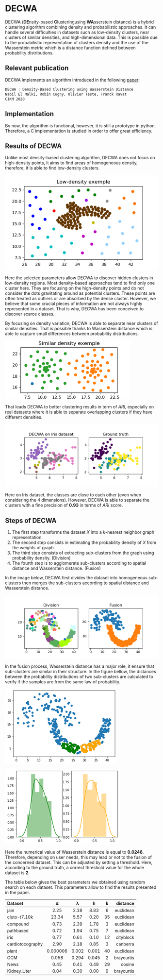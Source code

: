 # DECWA
 DECWA (**DE**nsity-based **C**lusteringusing **WA**sserstein distance) is a hybrid clustering algorithm combining density and probabilistic approaches. It can handle several difficulties in datasets such as low-density clusters, near clusters of similar densities, and high-dimensional data. This is possible due to the probabilistic representation of clusters density and the use of the Wasserstein metric which is a distance function defined between probability distributions.
 
 ## Relevant publication
 DECWA implements an algorithm introduced in the following [paper](https://dl.acm.org/doi/10.1145/3340531.3412125 "DECWA : Density-Based Clustering using Wasserstein Distance"):
 ```
 DECWA : Density-Based Clustering using Wasserstein Distance
 Nabil El Malki, Robin Cugny, Olivier Teste, Franck Ravat
 CIKM 2020
 ```
 
 ## Implementation
 By now, the algorithm is functional, however, it is still a prototype in python. Therefore, a C implementation is studied in order to offer great efficiency.
 
 ## Results of DECWA
 Unlike most density-based clustering algorithm, DECWA does not focus on high-density points, it aims to find areas of homogeneous density, therefore, it is able to find low-density clusters.
 
 ![images](images/compound4.png "DECWA on Compound dataset")
 
 Here the selected parameters allow DECWA to discover hidden clusters in low-density regions. Most density-based approaches tend to find only one cluster here. They are focusing on the high-density points and do not consider the dots gravitating around as potential clusters. These points are often treated as outliers or are absorbed by the dense cluster. However, we believe that some crucial pieces of information are not always highly represented in a dataset. That is why, DECWA has been conceived to discover scarce classes.
 
 By focusing on density variation, DECWA is able to separate near clusters of similar densities. That is possible thanks to Wasserstein distance which is able to capture small differences between probability distributions.
 
 ![images](images/compound2.png "DECWA on Compound dataset")
 
 That leads DECWA to better clustering results in term of *ARI*, especially on real datasets where it is able to separate overlapping clusters if they have different densities.
 
 ![images](images/iris.png "Iris dataset")

Here on Iris dataset, the classes are close to each other (even when considering the 4 dimensions). However, DECWA is able to separate the clusters with a fine precision of **0.93** in terms of *ARI* score.
 
 ## Steps of DECWA
1. The first step transforms the dataset *X* into a *k*-nearest neighbor graph representation.
2. The second step consists in estimating the probability density of *X* from the weights of graph. 
3. The third step consists of extracting sub-clusters from the graph using probability density. (Division)
4. The fourth step is to agglomerate sub-clusters according to spatial distance and Wasserstein distance. (Fusion)

In the image below, DECWA first divides the dataset into homogeneous sub-clusters then merges the sub-clusters according to spatial distance and Wasserstein distance.

![images](images/div_result.png "Division and fusion on jain dataset")
 
In the fusion process, Wasserstein distance has a major role, it ensure that sub-clusters are similar in their structure.
In the figure bellow, the distances between the probability distributions of two sub-clusters are calculated to verify if the samples are from the same law of probability.
 
![images](images/jain_fusion.png "Two sub-clusters with similar probability density functions")
 
![images](images/jain_fusion_distrib.png "Two sub-clusters with similar probability density functions")

Here the numerical value of Wasserstein distance is equal to **0.0248**. Therefore, depending on user needs, this may lead or not to the fusion of the concerned dataset. This can be adjusted by setting a threshold. Here, according to the ground truth, a correct threshold value for the whole dataset is **2**.

The table below gives the best parameters we obtained using random search on each dataset. This parameters allow to find the results presented in the paper.

| Dataset          |     ⍺ |   λ   |  h    | k  |  distance  |
| :------------    | :---: | :---: | :---: |:--:| ---------: |
| jain             | 2.25  |  2.18 |  8.83 | 6  |  euclidean |
| cluto-t7.10k     | 23.34 |  5.57 |  0.20 | 35 |  euclidean |
| compound         |  0.73 |  2.39 |  1.78 |  3 |  euclidean |
| pathbased        |  0.72 |  1.94 |  0.75 |  7 |  euclidean |
| iris             |  0.77 |  0.61 |  0.10 | 12 |  cityblock |
| cardiotocography |  2.90 |  2.18 |  0.85 |  3 |   canberra |
| plant            | 0.000006 | 0.002 | 0.001 | 40 |  euclidean |
| GCM              | 0.058 | 0.294 | 0.045 |  2 | braycurtis |
| News             |  0.45 |  0.41 |  0.49 | 29 |     cosine |
| Kidney_Uter      |  0.04 |  0.30 |  0.00 |  9 | braycurtis |
